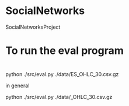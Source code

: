 # SocialNetworks
SocialNetworksProject

#
# To run the eval program
#

python ./src/eval.py ./data/ES_OHLC_30.csv.gz

in general

python ./src/eval.py ./data/<Symbol>_OHLC_30.csv.gz

